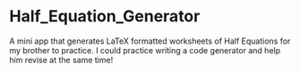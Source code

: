 Half_Equation_Generator
=======================

A mini app that generates LaTeX formatted worksheets of Half Equations for my brother to practice. I could practice writing a code generator and help him revise at the same time!